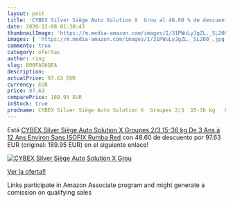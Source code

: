 ```yaml
---
layout: post
title: 'CYBEX Silver Siège Auto Solution X  Grou al 48.60 % de descuento'
date: 2020-12-08 01:30:43
thumbnailImage: 'https://m.media-amazon.com/images/I/31PWuLyJgZL._SL200_.jpg'
images: [ 'https://m.media-amazon.com/images/I/31PWuLyJgZL._SL200_.jpg' ]
comments: true
category: ofertas
author: ring
slug: B00FAO6QEA
description:
actualPrice: 97.63 EUR
currency: EUR
price: 97.63
comparePrice: 189.95 EUR
inStock: true
prodname: CYBEX Silver Siège Auto Solution X  Groupes 2/3  15-36 kg   De 3 Ans à 12 Ans Environ  Sans ISOFIX  Rumba Red
---
```


Está [CYBEX Silver Siège Auto Solution X  Groupes 2/3  15-36 kg   De 3 Ans à 12 Ans Environ  Sans ISOFIX  Rumba Red](https://www.amazon.fr/dp/B00FAO6QEA/?tag=tolees0d-21) con 48.60 de descuento por 97.63 EUR (original: 189.95 EUR) en el siguiente enlace!

[![CYBEX Silver Siège Auto Solution X  Grou](https://m.media-amazon.com/images/I/31PWuLyJgZL._SL200_.jpg)](https://www.amazon.fr/dp/B00FAO6QEA/?tag=tolees0d-21)

[Ver la oferta!!](https://www.amazon.fr/dp/B00FAO6QEA/?tag=tolees0d-21)

Links participate in Amazon Associate program and might generate a comission on qualifying sales


